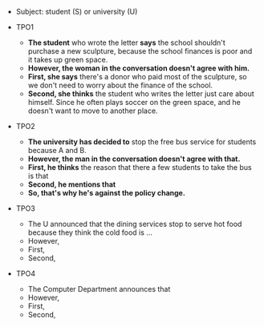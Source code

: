 * Subject: student (S) or university (U)
* TPO1
	* **The student** who wrote the letter **says** the school shouldn't purchase a new sculpture, because the school finances is poor and it takes up green space.
	* **However, the woman in the conversation doesn't agree with him.**
	* **First, she says** there's a donor who paid most of the sculpture, so we don't need to worry about the finance of the school.
	* **Second, she thinks** the student who writes the letter just care about himself. Since he often plays soccer on the green space, and he doesn't want to move to another place.

* TPO2
	* **The university has decided to** stop the free bus service for students because A and B.
	* **However, the man in the conversation doesn't agree with that.**
	* **First, he thinks** the reason that there a few students to take the bus is that
	* **Second, he mentions that** 
	* **So, that's why he's against the policy change.**

* TPO3
	* The U announced that the dining services stop to serve hot food because they think the cold food is ...
	* However,
	* First,
	* Second,

* TPO4 
	* The Computer Department announces that 
	* However,
	* First,
	* Second,